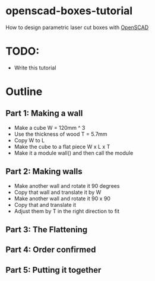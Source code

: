 # openscad-boxes-tutorial

How to design parametric laser cut boxes with [OpenSCAD](http://www.openscad.org/)

# TODO:

* Write this tutorial

# Outline

## Part 1: Making a wall

* Make a cube W = 120mm ^ 3
* Use the thickness of wood T = 5.7mm
* Copy W to L
* Make the cube to a flat piece W x L x T
* Make it a module wall() and then call the module

## Part 2: Making walls

* Make another wall and rotate it 90 degrees
* Copy that wall and translate it by W
* Make another wall and rotate it 90 x 90
* Copy that and translate it
* Adjust them by T in the right direction to fit

## Part 3: The Flattening

## Part 4: Order confirmed

## Part 5: Putting it together
